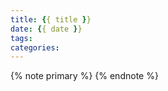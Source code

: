 ```yaml
---
title: {{ title }}
date: {{ date }}
tags:
categories:
---
```

{% note primary %} {% endnote %}
<meta name="referrer" content="no-referrer" />


<!--more-->

